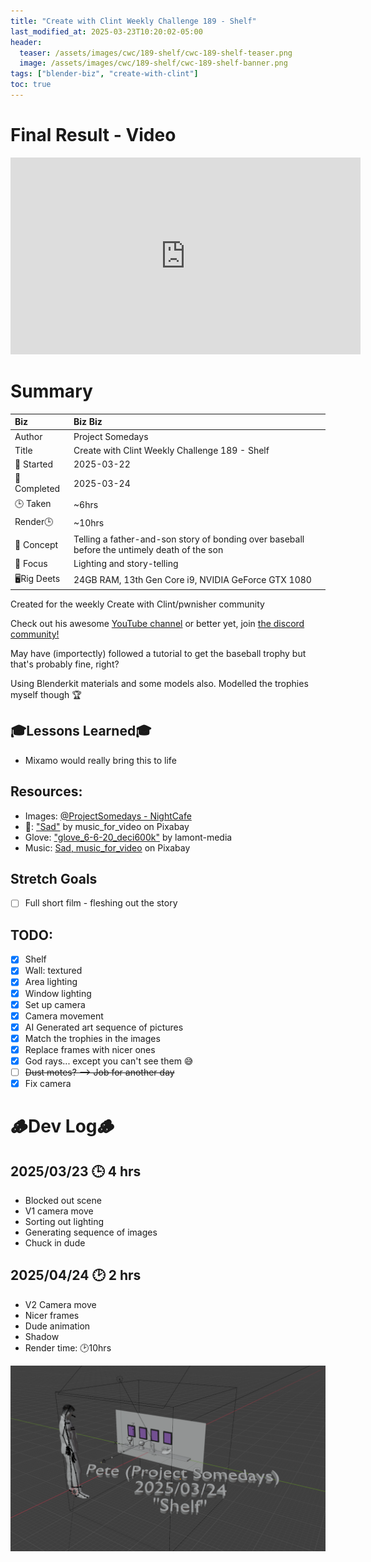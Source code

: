```yaml
---
title: "Create with Clint Weekly Challenge 189 - Shelf"
last_modified_at: 2025-03-23T10:20:02-05:00
header:
  teaser: /assets/images/cwc/189-shelf/cwc-189-shelf-teaser.png
  image: /assets/images/cwc/189-shelf/cwc-189-shelf-banner.png
tags: ["blender-biz", "create-with-clint"]
toc: true
---
```


# Final Result - Video
<iframe width="560" height="315" src="https://www.youtube.com/embed/4eS8dGd9_TI?si=4AJPVmgyHg_kl-K4" title="YouTube video player" frameborder="0" allow="accelerometer; autoplay; clipboard-write; encrypted-media; gyroscope; picture-in-picture; web-share" referrerpolicy="strict-origin-when-cross-origin" allowfullscreen></iframe>

# Summary

| Biz             | Biz Biz                               |
|:--------        | :---------                                |
| Author          | Project Somedays                      |
| Title           | Create with Clint Weekly Challenge 189 - Shelf |
| 📅 Started      | 2025-03-22        |
| 📅 Completed    | 2025-03-24        |
| 🕒 Taken        | ~6hrs          |
| Render🕒        | ~10hrs          |
| 🤯 Concept      | Telling a father-and-son story of bonding over baseball before the untimely death of the son       |
| 🔎 Focus        | Lighting and story-telling        |
| 🖥️Rig Deets     | 24GB RAM, 13th Gen Core i9, NVIDIA GeForce GTX 1080 |

Created for the weekly Create with Clint/pwnisher community

Check out his awesome [YouTube channel](https://www.youtube.com/c/pwnisher) or better yet, join [the discord community!](https://discord.com/channels/673719770410909696/688444060737994785/922141725944872980)

May have (importectly) followed a tutorial to get the baseball trophy but that's probably fine, right?

Using Blenderkit materials and some models also. Modelled the trophies myself though 🏆

## 🎓Lessons Learned🎓
- Mixamo would really bring this to life

## Resources:
- Images: [@ProjectSomedays - NightCafe](https://creator.nightcafe.studio/u/projectsomedays?ru=projectsomedays)
 - 🎵: ["Sad"](https://pixabay.com/music/modern-classical-sad-21403) by music_for_video on Pixabay
 - Glove: ["glove_6-6-20_deci600k"](https://skfb.ly/6SZPS) by lamont-media
- Music: [Sad, 
music_for_video](https://pixabay.com/music/modern-classical-sad-21403/) on Pixabay

## Stretch Goals
- [ ] Full short film - fleshing out the story

## TODO:
- [x] Shelf
- [x] Wall: textured
- [x] Area lighting
- [x] Window lighting
- [x] Set up camera
- [x] Camera movement
- [x] AI Generated art sequence of pictures
- [x] Match the trophies in the images
- [x] Replace frames with nicer ones
- [x] God rays... except you can't see them 😅
- [ ] ~~Dust motes? --> Job for another day~~
- [x] Fix camera

# 🪵Dev Log🪵
## 2025/03/23 🕒 4 hrs
  - Blocked out scene
  - V1 camera move
  - Sorting out lighting
  - Generating sequence of images
  - Chuck in dude
## 2025/04/24 🕑 2 hrs
  - V2 Camera move
  - Nicer frames
  - Dude animation
  - Shadow
  - Render time: 🕑10hrs

![Basic scene as a test](/assets/images/cwc/189-shelf/2025-03-24-shelf.png "Much better off going for projects that are actually in reach. Having fun still!")
